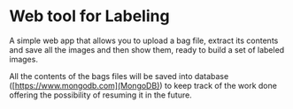 # Web tool for Labeling

A simple web app that allows you to upload a bag file, extract its contents and save all the images and then show them, ready to build a set of labeled images.

All the contents of the bags files will be saved into database ([https://www.mongodb.com](MongoDB)) to keep track of the work done offering the possibility of resuming it in the future.
